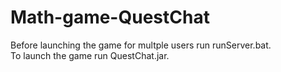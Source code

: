 # Math-game-QuestChat
Before launching the game for multple users run runServer.bat.\
To launch the game run QuestChat.jar.
